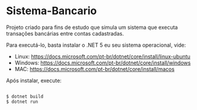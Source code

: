 # Sistema-Bancario
Projeto criado para fins de estudo que simula um sistema que executa transações bancárias entre contas cadastradas.

Para executá-lo, basta instalar o .NET 5 eu seu sistema operacional, vide: 
<ul>

<li>Linux: <a href="https://docs.microsoft.com/pt-br/dotnet/core/install/linux-ubuntu" target="_blank">https://docs.microsoft.com/pt-br/dotnet/core/install/linux-ubuntu</a></li>

<li>Windows: <a href="https://docs.microsoft.com/pt-br/dotnet/core/install/windows" target="_blank">https://docs.microsoft.com/pt-br/dotnet/core/install/windows</a></li>

<li>MAC: <a href="https://docs.microsoft.com/pt-br/dotnet/core/install/macos" target="_blank">https://docs.microsoft.com/pt-br/dotnet/core/install/macos</a></li>

</ul>

Após instalar, execute:

```console

$ dotnet build
$ dotnet run

```

